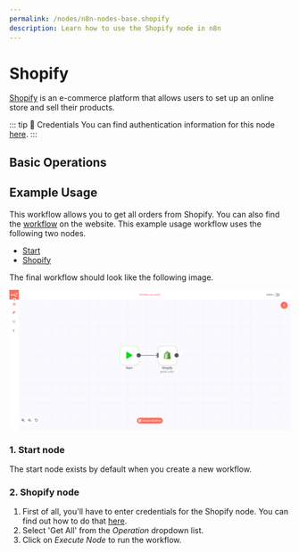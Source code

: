 ```yaml
---
permalink: /nodes/n8n-nodes-base.shopify
description: Learn how to use the Shopify node in n8n
---
```


# Shopify

[Shopify](https://www.shopify.com/) is an e-commerce platform that allows users to set up an online store and sell their products.

::: tip 🔑 Credentials
You can find authentication information for this node [here](../../../credentials/Shopify/README.md).
:::

## Basic Operations

<Resource node="n8n-nodes-base.shopify" />

## Example Usage

This workflow allows you to get all orders from Shopify. You can also find the [workflow](https://n8n.io/workflows/548) on the website. This example usage workflow uses the following two nodes.

- [Start](../../core-nodes/Start/README.md)
- [Shopify]()

The final workflow should look like the following image.

![A workflow with the Shopify node](./workflow.png)

### 1. Start node

The start node exists by default when you create a new workflow.

### 2. Shopify node

1. First of all, you'll have to enter credentials for the Shopify node. You can find out how to do that [here](../../../credentials/Shopify/README.md).
2. Select 'Get All' from the *Operation* dropdown list.
3. Click on *Execute Node* to run the workflow.
